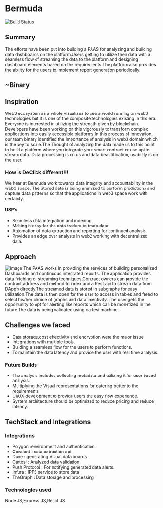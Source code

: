 # Bermuda

![Build Status](https://travis-ci.org/joemccann/dillinger.svg?branch=master)
## Summary
The efforts have been put into building a PAAS for analyzing and building data dashboards on the platform.Users getting to utilize their data with a seamless flow of streaming the data to the platform and designing dashboard elements based on the requirements.The platform also provides the ability for the users to implement report generation periodically.
## ~Binary
## Inspiration
Web3 ecosystem as a whole visualizes to see a world running on web3 technologies but it is one of the composite technologies existing in this era. Everyone is interested in utilizing the strength given by blockchain. Developers have been working on this vigorously to transform complex applications into easily accessible platforms.In this process of innovation, our team binary identified the Importance of analysis in web3 domain which is the key to scale.The Thought of analyzing the data made us to this point to build a platform where you integrate your smart contract or use api to stream data. Data processing is on us and data beautification, usability is on the user.

### How is DeClick different!!!
We hear at Bermuda work towards data integrity and accountability in the web3 space. The stored data is being analyzed to perform predictions and capture data patterns so that the applications in web3 space work with certainty.
#### USP’s
- Seamless data integration and indexing 
- Making it easy for the data traders to trade data
- Automation of data extraction and reporting for continued analysis.
- Provides an edge over analysts in web2 working with decentralized data.
## Approach
![image](https://drive.google.com/uc?export=view&id=12eT6vB9gokYe_6p8aAczVdaI4jxcY8sZ)
The PAAS works in providing the services of building personalized Dashboards and continuous integrated reports. The application provides data fetching or streaming techniques,Contract owners can provide the contract address and method to index and a Rest api to stream data from DApp’s directly.The streamed data is stored in subgraphs for easy utilization.The data is then open for the user to access in tables and freed to select his/her choice of graphs and data injectivity. The user gets the opportunity to opt for alerting like reports which can be monetized in the future.The data is being validated using cartesi machine.
## Challenges we faced 
- Data storage,cost effectivity and encryption were the major issue 
- Integrations with multiple tools.
- Building a seamless flow for the users to perform functions.
- To maintain the data latency and provide the user with real time analysis.

### Future Builds
- The analysis includes collecting metadata and utilizing it for user based analysis.
- Multiplying the Visual representations for catering better to the requirements 
- UI/UX development to provide users the easy flow experience.
- System architecture should be optimized to reduce pricing and reduce latency.

## TechStack and Integrations 
### Integrations 
- Polygon :environment and authentication 
- Covalent : data extraction api
- Dune : generating Visual data boards 
- Cartesi : Analyzed data validation 
- Push Protocol : For notifying generated data alerts. 
- Infura : IPFS service to store data 
- TheGraph : Data storage and processing

### Technologies used 
Node JS,Express JS,React JS


